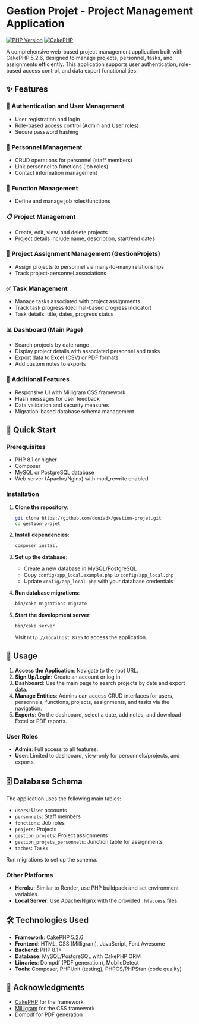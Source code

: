 # Gestion Projet - Project Management Application

[![PHP Version](https://img.shields.io/badge/PHP-8.1+-blue.svg)](https://php.net)
[![CakePHP](https://img.shields.io/badge/CakePHP-5.2.x-orange.svg)](https://cakephp.org)

A comprehensive web-based project management application built with CakePHP 5.2.6, designed to manage projects, personnel, tasks, and assignments efficiently. This application supports user authentication, role-based access control, and data export functionalities.

## ✨ Features

### 🔐 Authentication and User Management

-   User registration and login
-   Role-based access control (Admin and User roles)
-   Secure password hashing

### 👥 Personnel Management

-   CRUD operations for personnel (staff members)
-   Link personnel to functions (job roles)
-   Contact information management

### 🏢 Function Management

-   Define and manage job roles/functions

### 📋 Project Management

-   Create, edit, view, and delete projects
-   Project details include name, description, start/end dates

### 🔗 Project Assignment Management (GestionProjets)

-   Assign projects to personnel via many-to-many relationships
-   Track project-personnel associations

### ✅ Task Management

-   Manage tasks associated with project assignments
-   Track task progress (decimal-based progress indicator)
-   Task details: title, dates, progress status

### 📊 Dashboard (Main Page)

-   Search projects by date range
-   Display project details with associated personnel and tasks
-   Export data to Excel (CSV) or PDF formats
-   Add custom notes to exports

### 🎨 Additional Features

-   Responsive UI with Milligram CSS framework
-   Flash messages for user feedback
-   Data validation and security measures
-   Migration-based database schema management

## 🚀 Quick Start

### Prerequisites

-   PHP 8.1 or higher
-   Composer
-   MySQL or PostgreSQL database
-   Web server (Apache/Nginx) with mod_rewrite enabled

### Installation

1. **Clone the repository**:

    ```bash
    git clone https://github.com/doniadk/gestion-projet.git
    cd gestion-projet
    ```

2. **Install dependencies**:

    ```bash
    composer install
    ```

3. **Set up the database**:

    - Create a new database in MySQL/PostgreSQL
    - Copy `config/app_local.example.php` to `config/app_local.php`
    - Update `config/app_local.php` with your database credentials

4. **Run database migrations**:

    ```bash
    bin/cake migrations migrate
    ```

5. **Start the development server**:
    ```bash
    bin/cake server
    ```
    Visit `http://localhost:8765` to access the application.

## 📖 Usage

1. **Access the Application**: Navigate to the root URL.
2. **Sign Up/Login**: Create an account or log in.
3. **Dashboard**: Use the main page to search projects by date and export data.
4. **Manage Entities**: Admins can access CRUD interfaces for users, personnels, functions, projects, assignments, and tasks via the navigation.
5. **Exports**: On the dashboard, select a date, add notes, and download Excel or PDF reports.

### User Roles

-   **Admin**: Full access to all features.
-   **User**: Limited to dashboard, view-only for personnels/projects, and exports.

## 🗄️ Database Schema

The application uses the following main tables:

-   `users`: User accounts
-   `personnels`: Staff members
-   `fonctions`: Job roles
-   `projets`: Projects
-   `gestion_projets`: Project assignments
-   `gestion_projets_personnels`: Junction table for assignments
-   `taches`: Tasks

Run migrations to set up the schema.


### Other Platforms

-   **Heroku**: Similar to Render, use PHP buildpack and set environment variables.
-   **Local Server**: Use Apache/Nginx with the provided `.htaccess` files.

## 🛠️ Technologies Used

-   **Framework**: CakePHP 5.2.6
-   **Frontend**: HTML, CSS (Milligram), JavaScript, Font Awesome
-   **Backend**: PHP 8.1+
-   **Database**: MySQL/PostgreSQL with CakePHP ORM
-   **Libraries**: Dompdf (PDF generation), MobileDetect
-   **Tools**: Composer, PHPUnit (testing), PHPCS/PHPStan (code quality)

## 🙏 Acknowledgments

-   [CakePHP](https://cakephp.org) for the framework
-   [Milligram](https://milligram.io/) for the CSS framework
-   [Dompdf](https://github.com/dompdf/dompdf) for PDF generation
